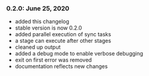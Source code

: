 ### 0.2.0: June 25, 2020
* added this changelog
* stable version is now 0.2.0
* added parallel execution of sync tasks
* a stage can execute after other stages
* cleaned up output
* added a debug mode to enable verbose debugging
* exit on first error was removed
* documentation reflects new changes